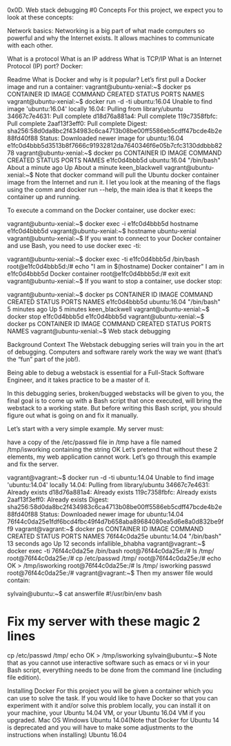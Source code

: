 0x0D. Web stack debugging #0
Concepts
For this project, we expect you to look at these concepts:

Network basics: Networking is a big part of what made computers so powerful and why the Internet exists. It allows machines to communicate with each other.

What is a protocol
What is an IP address
What is TCP/IP
What is an Internet Protocol (IP) port?
Docker:

Readme
What is Docker and why is it popular? Let’s first pull a Docker image and run a container:
 vagrant@ubuntu-xenial:~$ docker ps
 CONTAINER ID        IMAGE               COMMAND             CREATED             STATUS              PORTS               NAMES
 vagrant@ubuntu-xenial:~$ docker run -d -ti ubuntu:16.04
 Unable to find image 'ubuntu:16.04' locally
 16.04: Pulling from library/ubuntu
 34667c7e4631: Pull complete
 d18d76a881a4: Pull complete
 119c7358fbfc: Pull complete
 2aaf13f3eff0: Pull complete
 Digest: sha256:58d0da8bc2f434983c6ca4713b08be00ff5586eb5cdff47bcde4b2e88fd40f88
 Status: Downloaded newer image for ubuntu:16.04
 e1fc0d4bbb5d3513b8f7666c91932812da7640346f6e05b7cfc3130ddbbb8278
 vagrant@ubuntu-xenial:~$ docker ps
 CONTAINER ID        IMAGE               COMMAND             CREATED              STATUS              PORTS               NAMES
 e1fc0d4bbb5d        ubuntu:16.04        "/bin/bash"         About a minute ago   Up About a minute                       keen_blackwell
 vagrant@ubuntu-xenial:~$
Note that docker command will pull the Ubuntu docker container image from the Internet and run it. I let you look at the meaning of the flags using the comm and docker run --help, the main idea is that it keeps the container up and running.

To execute a command on the Docker container, use docker exec:

 vagrant@ubuntu-xenial:~$ docker exec -i e1fc0d4bbb5d hostname
 e1fc0d4bbb5d
 vagrant@ubuntu-xenial:~$ hostname
 ubuntu-xenial
 vagrant@ubuntu-xenial:~$
If you want to connect to your Docker container and use Bash, you need to use docker exec -ti:

 vagrant@ubuntu-xenial:~$ docker exec -ti e1fc0d4bbb5d /bin/bash
 root@e1fc0d4bbb5d:/# echo "I am in $(hostname) Docker container"
 I am in e1fc0d4bbb5d Docker container
 root@e1fc0d4bbb5d:/# exit
 exit
 vagrant@ubuntu-xenial:~$
If you want to stop a container, use docker stop:

 vagrant@ubuntu-xenial:~$ docker ps
 CONTAINER ID        IMAGE               COMMAND             CREATED             STATUS              PORTS               NAMES
 e1fc0d4bbb5d        ubuntu:16.04        "/bin/bash"         5 minutes ago       Up 5 minutes                            keen_blackwell
 vagrant@ubuntu-xenial:~$ docker stop e1fc0d4bbb5d
 e1fc0d4bbb5d
 vagrant@ubuntu-xenial:~$ docker ps
 CONTAINER ID        IMAGE               COMMAND             CREATED             STATUS              PORTS               NAMES
 vagrant@ubuntu-xenial:~$
Web stack debugging

Background Context
The Webstack debugging series will train you in the art of debugging. Computers and software rarely work the way we want (that’s the “fun” part of the job!).

Being able to debug a webstack is essential for a Full-Stack Software Engineer, and it takes practice to be a master of it.

In this debugging series, broken/bugged webstacks will be given to you, the final goal is to come up with a Bash script that once executed, will bring the webstack to a working state. But before writing this Bash script, you should figure out what is going on and fix it manually.

Let’s start with a very simple example. My server must:

have a copy of the /etc/passwd file in /tmp
have a file named /tmp/isworking containing the string OK Let’s pretend that without these 2 elements, my web application cannot work.
Let’s go through this example and fix the server.

vagrant@vagrant:~$ docker run -d -ti ubuntu:14.04
Unable to find image 'ubuntu:14.04' locally
14.04: Pulling from library/ubuntu
34667c7e4631: Already exists
d18d76a881a4: Already exists
119c7358fbfc: Already exists
2aaf13f3eff0: Already exists
Digest: sha256:58d0da8bc2f434983c6ca4713b08be00ff5586eb5cdff47bcde4b2e88fd40f88
Status: Downloaded newer image for ubuntu:14.04
76f44c0da25e1fdf6bcd4fbc49f4d7b658aba89684080ea5d6e8a0d832be9ff9
vagrant@vagrant:~$ docker ps
CONTAINER ID        IMAGE               COMMAND             CREATED             STATUS              PORTS               NAMES
76f44c0da25e        ubuntu:14.04        "/bin/bash"         13 seconds ago      Up 12 seconds                           infallible_bhabha
vagrant@vagrant:~$ docker exec -ti 76f44c0da25e /bin/bash
root@76f44c0da25e:/# ls /tmp/
root@76f44c0da25e:/# cp /etc/passwd /tmp/
root@76f44c0da25e:/# echo OK > /tmp/isworking
root@76f44c0da25e:/# ls /tmp/
isworking  passwd
root@76f44c0da25e:/#
vagrant@vagrant:~$
Then my answer file would contain:

sylvain@ubuntu:~$ cat answerfile
#!/usr/bin/env bash
# Fix my server with these magic 2 lines
cp /etc/passwd /tmp/
echo OK > /tmp/isworking
sylvain@ubuntu:~$
Note that as you cannot use interactive software such as emacs or vi in your Bash script, everything needs to be done from the command line (including file edition).

Installing Docker
For this project you will be given a container which you can use to solve the task. If you would like to have Docker so that you can experiment with it and/or solve this problem locally, you can install it on your machine, your Ubuntu 14.04 VM, or your Ubuntu 16.04 VM if you upgraded.
Mac OS
Windows
Ubuntu 14.04(Note that Docker for Ubuntu 14 is deprecated and you will have to make some adjustments to the instructions when installing)
Ubuntu 16.04
